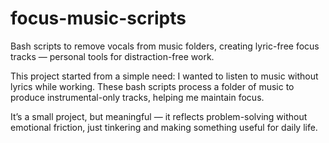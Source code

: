 # focus-music-scripts
Bash scripts to remove vocals from music folders, creating lyric-free focus tracks — personal tools for distraction-free work.

This project started from a simple need: I wanted to listen to music without lyrics while working. These bash scripts process a folder of music to produce instrumental-only tracks, helping me maintain focus.

It’s a small project, but meaningful — it reflects problem-solving without emotional friction, just tinkering and making something useful for daily life.
